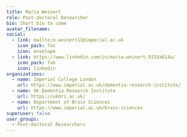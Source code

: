 ```yaml
---
title: Maria Weinert
role: Post-doctoral Researcher
bio: Short bio to come
avatar_filename: 
social:
  - link: mailto:m.weinert13@imperial.ac.uk
    icon_pack: fas
    icon: envelope
  - link: https://www.linkedin.com/in/maria-weinert-9333a614a/
    icon_pack: fab
    icon: linkedin
organizations:
  - name: Imperial College London
    url: https://www.imperial.ac.uk/dementia-research-institute/
  - name: UK Dementia Research Institute
    url: https://ukdri.ac.uk/
  - name: Department of Brain Sciences
    url: https://www.imperial.ac.uk/brain-sciences
superuser: false
user_groups:
  - Post-doctoral Researchers
---
```

